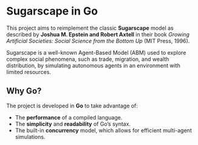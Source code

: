 # Sugarscape in Go

This project aims to reimplement the classic **Sugarscape** model as described by **Joshua M. Epstein and Robert Axtell** in their book _Growing Artificial Societies: Social Science from the Bottom Up_ (MIT Press, 1996).

Sugarscape is a well-known Agent-Based Model (ABM) used to explore complex social phenomena, such as trade, migration, and wealth distribution, by simulating autonomous agents in an environment with limited resources.

## Why Go?

The project is developed in **Go** to take advantage of:

- The **performance** of a compiled language.
- The **simplicity** and **readability** of Go’s syntax.
- The built-in **concurrency** model, which allows for efficient multi-agent simulations.
